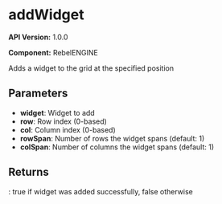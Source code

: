 # addWidget

**API Version:** 1.0.0

**Component:** RebelENGINE

Adds a widget to the grid at the specified position

## Parameters

- **widget**: Widget to add
- **row**: Row index (0-based)
- **col**: Column index (0-based)
- **rowSpan**: Number of rows the widget spans (default: 1)
- **colSpan**: Number of columns the widget spans (default: 1)

## Returns

: true if widget was added successfully, false otherwise

